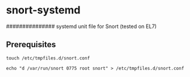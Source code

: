 # snort-systemd
###############
systemd unit file for Snort (tested on EL7)

## Prerequisites 

`touch /etc/tmpfiles.d/snort.conf`

`echo "d /var/run/snort 0775 root snort" > /etc/tmpfiles.d/snort.conf`
